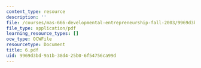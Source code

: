 ```yaml
---
content_type: resource
description: ''
file: /courses/mas-666-developmental-entrepreneurship-fall-2003/9969d3bd9a1b38d425b06f54756ca99d_6.pdf
file_type: application/pdf
learning_resource_types: []
ocw_type: OCWFile
resourcetype: Document
title: 6.pdf
uid: 9969d3bd-9a1b-38d4-25b0-6f54756ca99d
---
```

